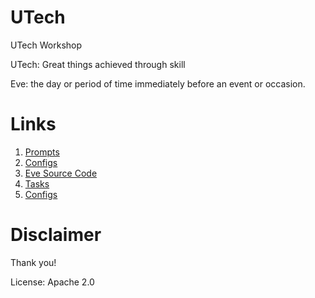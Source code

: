 # UTech
UTech Workshop

UTech: Great things achieved through skill

Eve: the day or period of time immediately before an event or occasion.


# Links
1. [Prompts](prompts.md)
2. [Configs](configs.md)
3. [Eve Source Code](eve)
4. [Tasks](tasks.md)
5. [Configs](configs.md)

# Disclaimer
Thank you!

License: Apache 2.0
